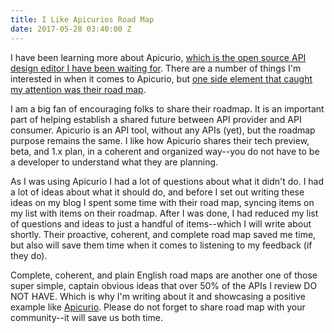 ```yaml
---
title: I Like Apicurios Road Map
date: 2017-05-28 03:40:00 Z
---
```


I have been learning more about Apicurio, [which is the open source API design editor I have been waiting for](http://apievangelist.com/2017/05/30/apicurio-is-the-open-source-api-editor-i-was-looking-for/). There are a number of things I'm interested in when it comes to Apicurio, but [one side element that caught my attention was their road map](http://www.apicur.io/roadmap/).

I am a big fan of encouraging folks to share their roadmap. It is an important part of helping establish a shared future between API provider and API consumer. Apicurio is an API tool, without any APIs (yet), but the roadmap purpose remains the same. I like how Apicurio shares their tech preview, beta, and 1.x plan, in a coherent and organized way--you do not have to be a developer to understand what they are planning.

As I was using Apicurio I had a lot of questions about what it didn't do. I had a lot of ideas about what it should do, and before I set out writing these ideas on my blog I spent some time with their road map, syncing items on my list with items on their roadmap. After I was done, I had reduced my list of questions and ideas to just a handful of items--which I will write about shortly. Their proactive, coherent, and complete road map saved me time, but also will save them time when it comes to listening to my feedback (if they do).

Complete, coherent, and plain English road maps are another one of those super simple, captain obvious ideas that over 50% of the APIs I review DO NOT HAVE. Which is why I'm writing about it and showcasing a positive example like [Apicurio](http://www.apicur.io/). Please do not forget to share road map with your community--it will save us both time.